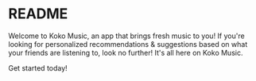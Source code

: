 # README

Welcome to Koko Music, an app that brings fresh music to you! If you're looking for personalized recommendations & suggestions based on what your friends are listening to, look no further! It's all here on Koko Music.

Get started today!
